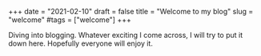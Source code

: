 +++
date = "2021-02-10"
draft = false
title = "Welcome to my blog"
slug = "welcome"
#tags = ["welcome"]
+++

Diving into blogging. Whatever exciting I come across, I will try to put it down here. Hopefully everyone will enjoy it. 
